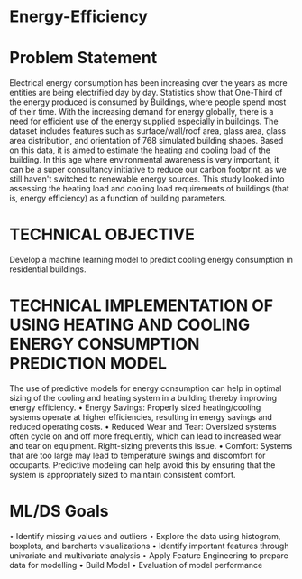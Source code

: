 # Energy-Efficiency 
# Problem Statement 
Electrical energy consumption has been increasing over the years as more entities are being electrified day by day. Statistics show that One-Third of the energy produced is consumed by Buildings, where people spend most of their time. With the increasing demand for energy globally, there is a need for efficient use of the energy supplied especially in buildings.
The dataset includes features such as surface/wall/roof area, glass area, glass area distribution, and orientation of 768 simulated building shapes. Based on this data, it is aimed to estimate the heating and cooling load of the building. In this age where environmental awareness is very important, it can be a super consultancy initiative to reduce our carbon footprint, as we still haven't switched to renewable energy sources. This study looked into assessing the heating load and cooling load requirements of buildings (that is, energy efficiency) as a function of building parameters.
# TECHNICAL OBJECTIVE
Develop a machine learning model to predict cooling energy consumption in residential buildings.
# TECHNICAL IMPLEMENTATION OF USING HEATING AND COOLING ENERGY CONSUMPTION PREDICTION MODEL
The use of predictive models for energy consumption can help in optimal sizing of the cooling and heating system in a building thereby improving energy efficiency.
•	Energy Savings: Properly sized heating/cooling systems operate at higher efficiencies, resulting in energy savings and reduced operating costs.
•	Reduced Wear and Tear: Oversized systems often cycle on and off more frequently, which can lead to increased wear and tear on equipment. Right-sizing prevents this issue.
•	Comfort: Systems that are too large may lead to temperature swings and discomfort for occupants. Predictive modeling can help avoid this by ensuring that the system is appropriately sized to maintain consistent comfort.
# ML/DS Goals
•	Identify missing values and outliers
•	Explore the data using histogram, boxplots, and barcharts visualizations
•	Identify important features through univariate and multivariate analysis
•	Apply Feature Engineering to prepare data for modelling
•	Build Model
•	Evaluation of model performance
